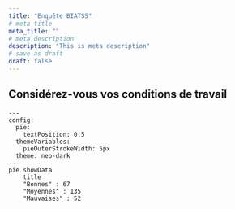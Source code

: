 ```yaml
---
title: "Enquête BIATSS"
# meta title
meta_title: ""
# meta description
description: "This is meta description"
# save as draft
draft: false
---
```


## Considérez-vous vos conditions de travail

```mermaid
---
config:
  pie:
    textPosition: 0.5
  themeVariables:
    pieOuterStrokeWidth: 5px
  theme: neo-dark
---
pie showData
    title 
    "Bonnes" : 67
    "Moyennes" : 135
    "Mauvaises" : 52
    
    
```


